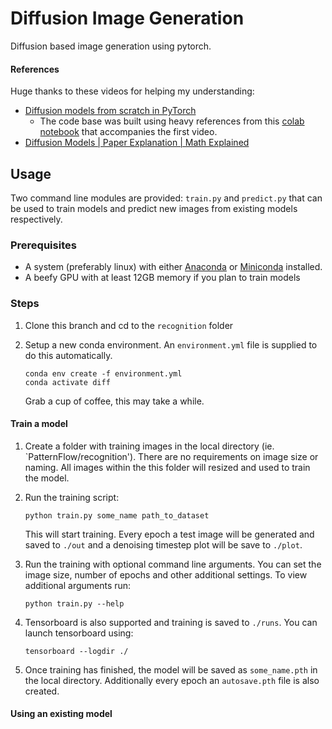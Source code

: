 # Diffusion Image Generation

Diffusion based image generation using pytorch.

#### References

Huge thanks to these videos for helping my understanding:

* [Diffusion models from scratch in PyTorch](https://www.youtube.com/watch?v=a4Yfz2FxXiY&t=912s)
  * The code base was built using heavy references from this [colab notebook](https://colab.research.google.com/drive/1sjy9odlSSy0RBVgMTgP7s99NXsqglsUL?usp=sharing) that accompanies the first video.
* [Diffusion Models | Paper Explanation | Math Explained](https://www.youtube.com/watch?v=HoKDTa5jHvg&t=1338s)

## Usage

Two command line modules are provided: `train.py` and `predict.py` that can be used to train models and predict new images from existing models respectively.

### Prerequisites

* A system (preferably linux) with either [Anaconda](https://www.anaconda.com/) or [Miniconda](https://docs.conda.io/en/latest/miniconda.html) installed.
* A beefy GPU with at least 12GB memory if you plan to train models

### Steps

1. Clone this branch and cd to the `recognition` folder
2. Setup a new conda environment. An `environment.yml` file is supplied to do this automatically.

   ```
   conda env create -f environment.yml
   conda activate diff
   
   ```

    Grab a cup of coffee, this may take a while.

#### Train a model

1. Create a folder with training images in the local directory (ie. \`PatternFlow/recognition'). There are no requirements on image size or naming. All images within the this folder will resized and used to train the model.
2. Run the training script:

   ```
   python train.py some_name path_to_dataset
   
   ```

    This will start training. Every epoch a test image will be generated and saved to `./out` and a denoising timestep plot will be save to `./plot`.
3. Run the training with optional command line arguments. You can set the image size, number of epochs and other additional settings. To view additional arguments run:

   ```
   python train.py --help
   
   ```
4. Tensorboard is also supported and training is saved to `./runs`. You can launch tensorboard using:

   ```
   tensorboard --logdir ./
   
   ```
5. Once training has finished, the model will be saved as `some_name.pth` in the local directory. Additionally every epoch an `autosave.pth` file is also created.

#### Using an existing model